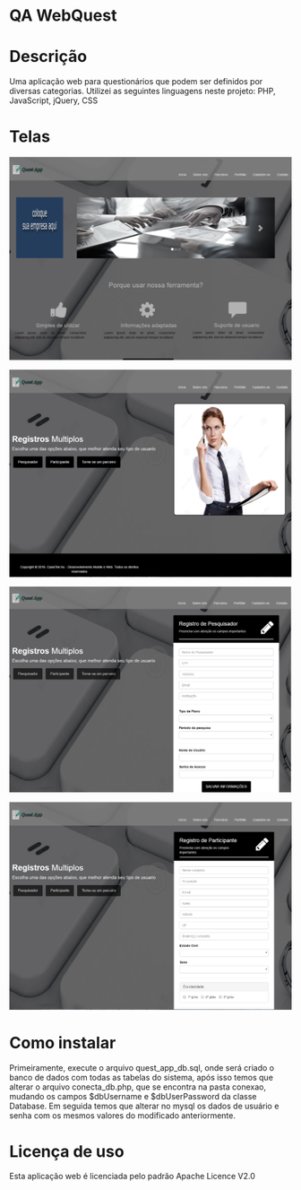 # QA WebQuest

# Descrição

Uma aplicação web para questionários que podem ser definidos por diversas categorias. Utilizei as seguintes linguagens neste projeto: PHP, JavaScript, jQuery, CSS

# Telas

![Captura 1](/capturas/tela-inicio.png)

![Captura 2](/capturas/tela-cadastros.png)

![Captura 3](/capturas/tela-cadastro-pesquisador.png)

![Captura 4](/capturas/tela-cadastro-participante.png)

# Como instalar

  Primeiramente, execute o arquivo quest_app_db.sql, onde será criado o banco de dados com todas as tabelas do sistema, após isso temos que alterar o arquivo conecta_db.php, que se encontra na pasta conexao, mudando os campos $dbUsername e $dbUserPassword da classe Database. Em seguida temos que alterar no mysql os dados de usuário e senha com os mesmos valores do modificado anteriormente.

# Licença de uso

Esta aplicação web é licenciada pelo padrão Apache Licence V2.0
